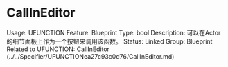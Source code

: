 # CallInEditor

Usage: UFUNCTION
Feature: Blueprint
Type: bool
Description: 可以在Actor的细节面板上作为一个按钮来调用该函数。
Status: Linked
Group: Blueprint
Related to UFUNCTION: CallInEditor (../../Specifier/UFUNCTIONea27c93c0d76/CallInEditor.md)